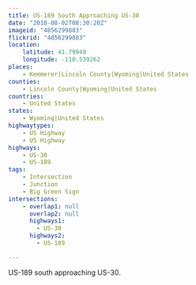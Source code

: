 ```yaml
---
title: US-189 South Approaching US-30
date: "2010-08-02T08:30:20Z"
imageid: "4856299883"
flickrid: "4856299883"
location:
    latitude: 41.79949
    longitude: -110.539262
places:
    - Kemmerer|Lincoln County|Wyoming|United States
counties:
    - Lincoln County|Wyoming|United States
countries:
    - United States
states:
    - Wyoming|United States
highwaytypes:
    - US Highway
    - US Highway
highways:
    - US-30
    - US-189
tags:
    - Intersection
    - Junction
    - Big Green Sign
intersections:
    - overlap1: null
      overlap2: null
      highways1:
        - US-30
      highways2:
        - US-189

---
```

US-189 south approaching US-30.